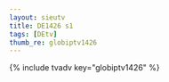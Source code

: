 ```yaml
--- 
layout: sieutv
title: DE1426 s1
tags: [DEtv]
thumb_re: globiptv1426
---
```

{% include tvadv key="globiptv1426" %} 
